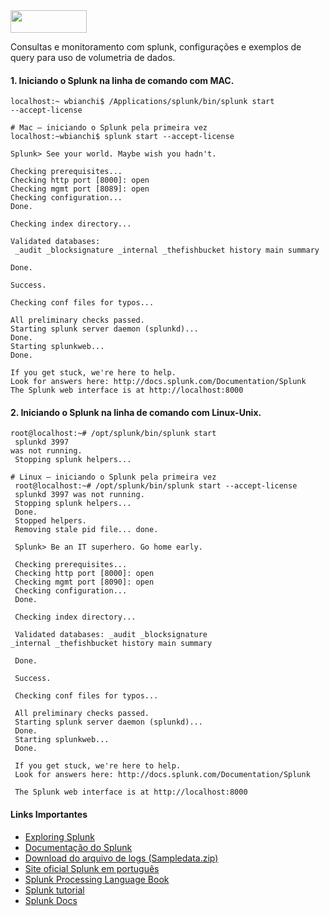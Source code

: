 <img src="https://www.splunk.com/content/dam/splunk-logo-dark.svg" width="122" height="36">

Consultas e monitoramento com splunk, configurações e exemplos de query para uso de volumetria de dados.

#### 1. Iniciando o Splunk na linha de comando com MAC.

<code>localhost:~ wbianchi$ /Applications/splunk/bin/splunk start --accept-license</code>

<pre style="white-space:pre;" class="line-numbers pre_js"><code class="pre_js"># <span class="token maybe-class-name">Mac</span> – iniciando o <span class="token maybe-class-name">Splunk</span> pela primeira vez
localhost<span class="token operator">:</span><span class="token operator">~</span>wbianchi$ splunk start <span class="token operator">--</span>accept<span class="token operator">-</span>license

<span class="token maybe-class-name">Splunk</span><span class="token operator">&gt;</span> <span class="token maybe-class-name">See</span> your world<span class="token punctuation">.</span> <span class="token property-access"><span class="token maybe-class-name">Maybe</span></span> wish you hadn't<span class="token punctuation">.</span>

<span class="token property-access"><span class="token maybe-class-name">Checking</span></span> prerequisites<span class="token spread operator">...</span>
<span class="token maybe-class-name">Checking</span> http port <span class="token punctuation">[</span><span class="token number">8000</span><span class="token punctuation">]</span><span class="token operator">:</span> open
<span class="token maybe-class-name">Checking</span> mgmt port <span class="token punctuation">[</span><span class="token number">8089</span><span class="token punctuation">]</span><span class="token operator">:</span> open
<span class="token maybe-class-name">Checking</span> configuration<span class="token spread operator">...</span>
<span class="token maybe-class-name">Done</span><span class="token punctuation">.</span>

<span class="token property-access"><span class="token maybe-class-name">Checking</span></span> index directory<span class="token spread operator">...</span>

<span class="token maybe-class-name">Validated</span> databases<span class="token operator">:</span>
 _audit _blocksignature _internal _thefishbucket history main summary

<span class="token maybe-class-name">Done</span><span class="token punctuation">.</span>

<span class="token property-access"><span class="token maybe-class-name">Success</span></span><span class="token punctuation">.</span>

<span class="token property-access"><span class="token maybe-class-name">Checking</span></span> conf files <span class="token keyword">for</span> typos<span class="token spread operator">...</span>

<span class="token maybe-class-name">All</span> preliminary checks passed<span class="token punctuation">.</span>
<span class="token property-access"><span class="token maybe-class-name">Starting</span></span> splunk server <span class="token function">daemon</span> <span class="token punctuation">(</span>splunkd<span class="token punctuation">)</span><span class="token spread operator">...</span>
<span class="token maybe-class-name">Done</span><span class="token punctuation">.</span>
<span class="token property-access"><span class="token maybe-class-name">Starting</span></span> splunkweb<span class="token spread operator">...</span>
<span class="token maybe-class-name">Done</span><span class="token punctuation">.</span>

<span class="token property-access"><span class="token maybe-class-name">If</span></span> you <span class="token keyword">get</span> stuck<span class="token punctuation">,</span> we're here to help<span class="token punctuation">.</span>
<span class="token property-access"><span class="token maybe-class-name">Look</span></span> <span class="token keyword">for</span> answers here<span class="token operator">:</span> http<span class="token operator">:</span><span class="token operator">/</span><span class="token operator">/</span>docs<span class="token punctuation">.</span><span class="token property-access">splunk</span><span class="token punctuation">.</span><span class="token property-access">com</span><span class="token operator">/</span><span class="token maybe-class-name">Documentation</span><span class="token operator">/</span><span class="token maybe-class-name">Splunk</span>
<span class="token maybe-class-name">The</span> <span class="token maybe-class-name">Splunk</span> web <span class="token keyword">interface</span> <span class="token class-name">is</span> at http<span class="token operator">:</span><span class="token operator">/</span><span class="token operator">/</span>localhost<span class="token operator">:</span><span class="token number">8000</span><span aria-hidden="true" class="line-numbers-rows"><span></span><span></span><span></span><span></span><span></span><span></span><span></span><span></span><span></span><span></span><span></span><span></span><span></span><span></span><span></span><span></span><span></span><span></span><span></span><span></span><span></span><span></span><span></span><span></span><span></span><span></span><span></span><span></span><span></span><span></span><span></span></span></code></pre>

#### 2. Iniciando o Splunk na linha de comando com Linux-Unix.

<code>root@localhost:~# /opt/splunk/bin/splunk start<br>
splunkd 3997 was not running.<br>
Stopping splunk helpers...</code>

<pre style="white-space:pre;" class="line-numbers pre_js"><code class="pre_js"># <span class="token maybe-class-name">Linux</span> – iniciando o <span class="token maybe-class-name">Splunk</span> pela primeira vez
 root@localhost<span class="token operator">:</span><span class="token operator">~</span># <span class="token operator">/</span>opt<span class="token operator">/</span>splunk<span class="token operator">/</span>bin<span class="token operator">/</span>splunk start <span class="token operator">--</span>accept<span class="token operator">-</span>license
 splunkd <span class="token number">3997</span> was not running<span class="token punctuation">.</span>
 <span class="token property-access"><span class="token maybe-class-name">Stopping</span></span> splunk helpers<span class="token spread operator">...</span>
 <span class="token maybe-class-name">Done</span><span class="token punctuation">.</span>
 <span class="token property-access"><span class="token maybe-class-name">Stopped</span></span> helpers<span class="token punctuation">.</span>
 <span class="token property-access"><span class="token maybe-class-name">Removing</span></span> stale pid file<span class="token spread operator">...</span> done<span class="token punctuation">.</span>

 <span class="token property-access"><span class="token maybe-class-name">Splunk</span></span><span class="token operator">&gt;</span> <span class="token maybe-class-name">Be</span> an <span class="token constant">IT</span> superhero<span class="token punctuation">.</span> <span class="token property-access"><span class="token maybe-class-name">Go</span></span> home early<span class="token punctuation">.</span>

 <span class="token property-access"><span class="token maybe-class-name">Checking</span></span> prerequisites<span class="token spread operator">...</span>
 <span class="token maybe-class-name">Checking</span> http port <span class="token punctuation">[</span><span class="token number">8000</span><span class="token punctuation">]</span><span class="token operator">:</span> open
 <span class="token maybe-class-name">Checking</span> mgmt port <span class="token punctuation">[</span><span class="token number">8090</span><span class="token punctuation">]</span><span class="token operator">:</span> open
 <span class="token maybe-class-name">Checking</span> configuration<span class="token spread operator">...</span>
 <span class="token maybe-class-name">Done</span><span class="token punctuation">.</span>

 <span class="token property-access"><span class="token maybe-class-name">Checking</span></span> index directory<span class="token spread operator">...</span>

 <span class="token maybe-class-name">Validated</span> databases<span class="token operator">:</span> _audit _blocksignature
_internal _thefishbucket history main summary

 <span class="token maybe-class-name">Done</span><span class="token punctuation">.</span>

 <span class="token property-access"><span class="token maybe-class-name">Success</span></span><span class="token punctuation">.</span>

 <span class="token property-access"><span class="token maybe-class-name">Checking</span></span> conf files <span class="token keyword">for</span> typos<span class="token spread operator">...</span>

 <span class="token maybe-class-name">All</span> preliminary checks passed<span class="token punctuation">.</span>
 <span class="token property-access"><span class="token maybe-class-name">Starting</span></span> splunk server <span class="token function">daemon</span> <span class="token punctuation">(</span>splunkd<span class="token punctuation">)</span><span class="token spread operator">...</span>
 <span class="token maybe-class-name">Done</span><span class="token punctuation">.</span>
 <span class="token property-access"><span class="token maybe-class-name">Starting</span></span> splunkweb<span class="token spread operator">...</span>
 <span class="token maybe-class-name">Done</span><span class="token punctuation">.</span>

 <span class="token property-access"><span class="token maybe-class-name">If</span></span> you <span class="token keyword">get</span> stuck<span class="token punctuation">,</span> we're here to help<span class="token punctuation">.</span>
 <span class="token property-access"><span class="token maybe-class-name">Look</span></span> <span class="token keyword">for</span> answers here<span class="token operator">:</span> http<span class="token operator">:</span><span class="token operator">/</span><span class="token operator">/</span>docs<span class="token punctuation">.</span><span class="token property-access">splunk</span><span class="token punctuation">.</span><span class="token property-access">com</span><span class="token operator">/</span><span class="token maybe-class-name">Documentation</span><span class="token operator">/</span><span class="token maybe-class-name">Splunk</span>

 <span class="token maybe-class-name">The</span> <span class="token maybe-class-name">Splunk</span> web <span class="token keyword">interface</span> <span class="token class-name">is</span> at http<span class="token operator">:</span><span class="token operator">/</span><span class="token operator">/</span>localhost<span class="token operator">:</span><span class="token number">8000</span><span aria-hidden="true" class="line-numbers-rows"><span></span><span></span><span></span><span></span><span></span><span></span><span></span><span></span><span></span><span></span><span></span><span></span><span></span><span></span><span></span><span></span><span></span><span></span><span></span><span></span><span></span><span></span><span></span><span></span><span></span><span></span><span></span><span></span><span></span><span></span><span></span><span></span><span></span><span></span><span></span><span></span><span></span></span></code></pre>
 
#### Links Importantes
- [Exploring Splunk](http://www.splunk.com/goto/book)
- [Documentação do Splunk](http://docs.splunk.com/Documentation)
- [Download do arquivo de logs (Sampledata.zip)](http://tinyurl.com/bgmkod3)
- [Site oficial Splunk em português](http://pt.splunk.com)
- [Splunk Processing Language Book](http://www.splunk.com/goto/book)
- [Splunk tutorial](http://docs.splunk.com/Documentation/Splunk/latest/User/WelcometotheSplunktutorial)
- [Splunk Docs](http://docs.splunk.com/Documentation)

